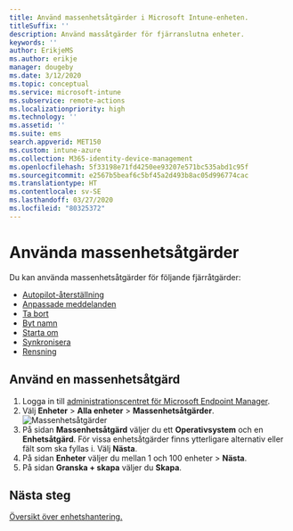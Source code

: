 ```yaml
---
title: Använd massenhetsåtgärder i Microsoft Intune-enheten.
titleSuffix: ''
description: Använd massåtgärder för fjärranslutna enheter.
keywords: ''
author: ErikjeMS
ms.author: erikje
manager: dougeby
ms.date: 3/12/2020
ms.topic: conceptual
ms.service: microsoft-intune
ms.subservice: remote-actions
ms.localizationpriority: high
ms.technology: ''
ms.assetid: ''
ms.suite: ems
search.appverid: MET150
ms.custom: intune-azure
ms.collection: M365-identity-device-management
ms.openlocfilehash: 5f33198e71fd4250ee93207e571bc535abd1c95f
ms.sourcegitcommit: e2567b5beaf6c5bf45a2d493b8ac05d996774cac
ms.translationtype: HT
ms.contentlocale: sv-SE
ms.lasthandoff: 03/27/2020
ms.locfileid: "80325372"
---
```

# <a name="use-bulk-device-actions"></a>Använda massenhetsåtgärder

Du kan använda massenhetsåtgärder för följande fjärråtgärder:
- [Autopilot-återställning](https://docs.microsoft.com/windows/deployment/windows-autopilot/windows-autopilot-reset#reset-devices-with-remote-windows-autopilot-reset)
- [Anpassade meddelanden](custom-notifications.md#send-a-custom-notification-to-a-single-device)
- [Ta bort](devices-wipe.md#delete-devices-from-the-intune-portal)
- [Byt namn](device-rename.md)
- [Starta om](device-restart.md)
- [Synkronisera](device-sync.md)
- [Rensning](devices-wipe.md#wipe)

## <a name="use-a-bulk-device-action"></a>Använd en massenhetsåtgärd

1. Logga in till [administrationscentret för Microsoft Endpoint Manager](https://go.microsoft.com/fwlink/?linkid=2109431).
2. Välj **Enheter** > **Alla enheter** > **Massenhetsåtgärder**.
![Massenhetsåtgärder](./media/bulk-device-actions/bulk-device-actions.png)
3. På sidan **Massenhetsåtgärd** väljer du ett **Operativsystem** och en **Enhetsåtgärd**. För vissa enhetsåtgärder finns ytterligare alternativ eller fält som ska fyllas i. Välj **Nästa**.
4. På sidan **Enheter** väljer du mellan 1 och 100 enheter > **Nästa**.
5. På sidan **Granska + skapa** väljer du **Skapa**.

## <a name="next-steps"></a>Nästa steg
[Översikt över enhetshantering.](device-management.md)
